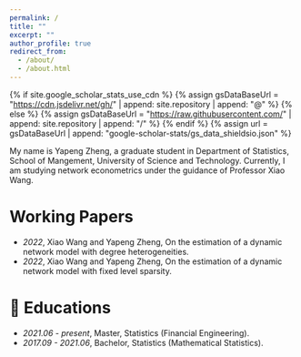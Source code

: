 ```yaml
---
permalink: /
title: ""
excerpt: ""
author_profile: true
redirect_from: 
  - /about/
  - /about.html
---
```


{% if site.google_scholar_stats_use_cdn %}
{% assign gsDataBaseUrl = "https://cdn.jsdelivr.net/gh/" | append: site.repository | append: "@" %}
{% else %}
{% assign gsDataBaseUrl = "https://raw.githubusercontent.com/" | append: site.repository | append: "/" %}
{% endif %}
{% assign url = gsDataBaseUrl | append: "google-scholar-stats/gs_data_shieldsio.json" %}

<span class='anchor' id='about-me'></span>

My name is Yapeng Zheng, a graduate student in Department of Statistics, School of Mangement, University of Science and Technology. Currently, I am studying network econometrics under the guidance of Professor Xiao Wang. 


# Working Papers
- *2022*, Xiao Wang and Yapeng Zheng, On the estimation of a dynamic network model with degree heterogeneities.
- *2022*, Xiao Wang and Yapeng Zheng, On the estimation of a dynamic network model with fixed level sparsity.


# 📖 Educations
- *2021.06 -  present*, Master, Statistics (Financial Engineering).
- *2017.09 - 2021.06*, Bachelor, Statistics (Mathematical Statistics). 
